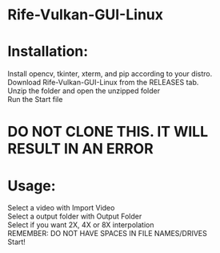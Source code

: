 # Rife-Vulkan-GUI-Linux
# Installation: <br>
Install  opencv,  tkinter, xterm, and pip according to your distro. <br>
Download Rife-Vulkan-GUI-Linux from the RELEASES tab.  <br>
Unzip the folder and open the unzipped folder<br>
Run the Start file 
<br>

# DO NOT CLONE THIS. IT WILL RESULT IN AN ERROR <br>

# Usage: <br>
Select a video with Import Video<br>
Select a output folder with Output Folder<br>
Select if you want 2X, 4X or 8X interpolation<br>
REMEMBER: DO NOT HAVE SPACES IN FILE NAMES/DRIVES<br>
Start!
